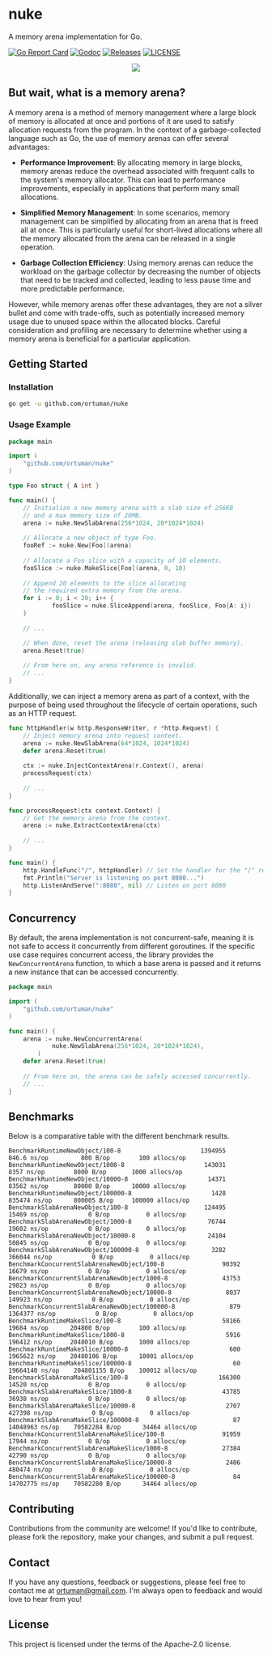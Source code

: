 # nuke

A memory arena implementation for Go.

[![Go Report Card](https://goreportcard.com/badge/github.com/ortuman/nuke?style=flat-square)](https://goreportcard.com/report/github.com/ortuman/nuke)
[![Godoc](http://img.shields.io/badge/go-documentation-blue.svg?style=flat-square)](https://godoc.org/github.com/ortuman/nuke)
[![Releases](https://img.shields.io/github/release/ortuman/nuke/all.svg?style=flat-square)](https://github.com/ortuman/nuke/releases)
[![LICENSE](https://img.shields.io/github/license/ortuman/nuke.svg?style=flat-square)](https://github.com/ortuman/nuke/blob/master/LICENSE)

<div align="center">
    <a href="#">
      <img src="./logo/logo-0.png">
    </a>
</div>

## But wait, what is a memory arena?

A memory arena is a method of memory management where a large block of memory is allocated at once and portions of it are used to satisfy allocation requests from the program. In the context of a garbage-collected language such as Go, the use of memory arenas can offer several advantages:

* **Performance Improvement**: By allocating memory in large blocks, memory arenas reduce the overhead associated with frequent calls to the system's memory allocator. This can lead to performance improvements, especially in applications that perform many small allocations.

* **Simplified Memory Management**: In some scenarios, memory management can be simplified by allocating from an arena that is freed all at once. This is particularly useful for short-lived allocations where all the memory allocated from the arena can be released in a single operation.

* **Garbage Collection Efficiency**: Using memory arenas can reduce the workload on the garbage collector by decreasing the number of objects that need to be tracked and collected, leading to less pause time and more predictable performance.

However, while memory arenas offer these advantages, they are not a silver bullet and come with trade-offs, such as potentially increased memory usage due to unused space within the allocated blocks. Careful consideration and profiling are necessary to determine whether using a memory arena is beneficial for a particular application.

## Getting Started

### Installation

```sh
go get -u github.com/ortuman/nuke
```

### Usage Example

```go
package main

import (
	"github.com/ortuman/nuke"
)

type Foo struct { A int }

func main() {
	// Initialize a new memory arena with a slab size of 256KB 
	// and a max memory size of 20MB.
	arena := nuke.NewSlabArena(256*1024, 20*1024*1024)
	
	// Allocate a new object of type Foo.
	fooRef := nuke.New[Foo](arena)
	
	// Allocate a Foo slice with a capacity of 10 elements.
	fooSlice := nuke.MakeSlice[Foo](arena, 0, 10)
	
	// Append 20 elements to the slice allocating 
	// the required extra memory from the arena.
	for i := 0; i < 20; i++ {
            fooSlice = nuke.SliceAppend(arena, fooSlice, Foo{A: i})
	}
	
	// ...

	// When done, reset the arena (releasing slab buffer memory).
	arena.Reset(true)
	
	// From here on, any arena reference is invalid.
	// ...
}
```

Additionally, we can inject a memory arena as part of a context, with the purpose of being used throughout the lifecycle of certain operations, such as an HTTP request.

```go
func httpHandler(w http.ResponseWriter, r *http.Request) {
    // Inject memory arena into request context.
    arena := nuke.NewSlabArena(64*1024, 1024*1024)
    defer arena.Reset(true)
	
    ctx := nuke.InjectContextArena(r.Context(), arena)
    processRequest(ctx)
    
    // ...
}

func processRequest(ctx context.Context) {
    // Get the memory arena from the context.
    arena := nuke.ExtractContextArena(ctx)
	
    // ...
}

func main() {
    http.HandleFunc("/", httpHandler) // Set the handler for the "/" route
    fmt.Println("Server is listening on port 8080...")
    http.ListenAndServe(":8080", nil) // Listen on port 8080
}
```

## Concurrency

By default, the arena implementation is not concurrent-safe, meaning it is not safe to access it concurrently from different goroutines. If the specific use case requires concurrent access, the library provides the `NewConcurrentArena` function, to which a base arena is passed and it returns a new instance that can be accessed concurrently.

```go
package main

import (
	"github.com/ortuman/nuke"
)

func main() {
	arena := nuke.NewConcurrentArena(
            nuke.NewSlabArena(256*1024, 20*1024*1024),
        )
	defer arena.Reset(true)
	
	// From here on, the arena can be safely accessed concurrently.
	// ...
}
```

## Benchmarks

Below is a comparative table with the different benchmark results.

```
BenchmarkRuntimeNewObject/100-8           	         1394955	     846.6 ns/op	     800 B/op	     100 allocs/op
BenchmarkRuntimeNewObject/1000-8          	          143031	      8357 ns/op	    8000 B/op	    1000 allocs/op
BenchmarkRuntimeNewObject/10000-8         	           14371	     83562 ns/op	   80000 B/op	   10000 allocs/op
BenchmarkRuntimeNewObject/100000-8        	            1428	    835474 ns/op	  800005 B/op	  100000 allocs/op
BenchmarkSlabArenaNewObject/100-8         	          124495	     15469 ns/op	       0 B/op	       0 allocs/op
BenchmarkSlabArenaNewObject/1000-8        	           76744	     19602 ns/op	       0 B/op	       0 allocs/op
BenchmarkSlabArenaNewObject/10000-8       	           24104	     50845 ns/op	       0 B/op	       0 allocs/op
BenchmarkSlabArenaNewObject/100000-8      	            3282	    366044 ns/op	       0 B/op	       0 allocs/op
BenchmarkConcurrentSlabArenaNewObject/100-8         	   90392	     16679 ns/op	       0 B/op	       0 allocs/op
BenchmarkConcurrentSlabArenaNewObject/1000-8        	   43753	     29823 ns/op	       0 B/op	       0 allocs/op
BenchmarkConcurrentSlabArenaNewObject/10000-8       	    8037	    149923 ns/op	       0 B/op	       0 allocs/op
BenchmarkConcurrentSlabArenaNewObject/100000-8      	     879	   1364377 ns/op	       0 B/op	       0 allocs/op
BenchmarkRuntimeMakeSlice/100-8                     	   58166	     19684 ns/op	  204800 B/op	     100 allocs/op
BenchmarkRuntimeMakeSlice/1000-8                    	    5916	    196412 ns/op	 2048010 B/op	    1000 allocs/op
BenchmarkRuntimeMakeSlice/10000-8                   	     600	   1965622 ns/op	20480106 B/op	   10001 allocs/op
BenchmarkRuntimeMakeSlice/100000-8                  	      60	  19664140 ns/op	204801155 B/op	  100012 allocs/op
BenchmarkSlabArenaMakeSlice/100-8                   	  166300	     14520 ns/op	       0 B/op	       0 allocs/op
BenchmarkSlabArenaMakeSlice/1000-8                  	   43785	     36938 ns/op	       0 B/op	       0 allocs/op
BenchmarkSlabArenaMakeSlice/10000-8                 	    2707	    427398 ns/op	       0 B/op	       0 allocs/op
BenchmarkSlabArenaMakeSlice/100000-8                	      87	  14048963 ns/op	70582284 B/op	   34464 allocs/op
BenchmarkConcurrentSlabArenaMakeSlice/100-8         	   91959	     17944 ns/op	       0 B/op	       0 allocs/op
BenchmarkConcurrentSlabArenaMakeSlice/1000-8        	   27384	     42790 ns/op	       0 B/op	       0 allocs/op
BenchmarkConcurrentSlabArenaMakeSlice/10000-8       	    2406	    480474 ns/op	       0 B/op	       0 allocs/op
BenchmarkConcurrentSlabArenaMakeSlice/100000-8      	      84	  14702775 ns/op	70582280 B/op	   34464 allocs/op
```

## Contributing

Contributions from the community are welcome! If you'd like to contribute, please fork the repository, make your changes, and submit a pull request.

## Contact
If you have any questions, feedback or suggestions, please feel free to contact me at ortuman@gmail.com. I'm always open to feedback and would love to hear from you!

## License

This project is licensed under the terms of the Apache-2.0 license.
